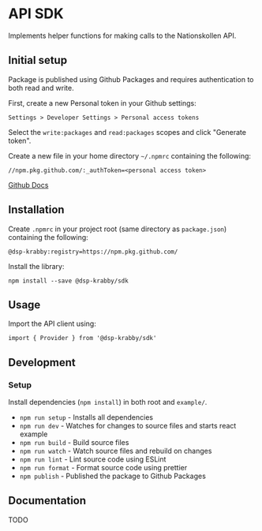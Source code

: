 # API SDK
Implements helper functions for making calls to the Nationskollen API.

## Initial setup
Package is published using Github Packages and requires authentication to both
read and write.

First, create a new Personal token in your Github settings:
```
Settings > Developer Settings > Personal access tokens
```

Select the `write:packages` and `read:packages` scopes and click "Generate
token".

Create a new file in your home directory `~/.npmrc` containing the following:
```
//npm.pkg.github.com/:_authToken=<personal access token>
```

[Github Docs](https://docs.github.com/en/packages/guides/configuring-npm-for-use-with-github-packages#authenticating-with-a-personal-access-token)

## Installation
Create `.npmrc` in your project root (same directory as `package.json`)
containing the following:
```
@dsp-krabby:registry=https://npm.pkg.github.com/
```

Install the library:
```
npm install --save @dsp-krabby/sdk
```

## Usage
Import the API client using:

```
import { Provider } from '@dsp-krabby/sdk'
```

## Development
### Setup
Install dependencies (`npm install`) in both root and `example/`.

* `npm run setup` - Installs all dependencies
* `npm run dev` - Watches for changes to source files and starts react example
* `npm run build` - Build source files
* `npm run watch` - Watch source files and rebuild on changes
* `npm run lint` - Lint source code using ESLint
* `npm run format` - Format source code using prettier
* `npm publish` - Published the package to Github Packages

## Documentation
TODO
